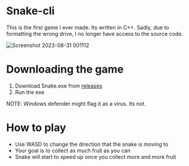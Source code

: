 # Snake-cli

This is the first game I ever made. Its written in C++. Sadly, due to formatting the wrong drive, I no longer have access to the source code.

![Screenshot 2023-08-31 001112](https://github.com/Edveika/Snake-cli/assets/113787144/cb9227a4-ae46-4359-ba3a-7fa716356e97)

# Downloading the game

1. Download Snake.exe from [releases](https://github.com/Edveika/Snake-cli/releases/tag/1.0)
2. Run the exe

NOTE: Windows defender might flag it as a virus. Its not.

# How to play

* Use WASD to change the direction that the snake is moving to
* Your goal is to collect as much fruit as you can
* Snake will start to speed up once you collect more and more fruit
